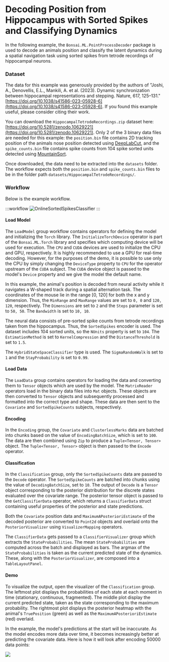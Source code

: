 # Decoding Position from Hippocampus with Sorted Spikes and Classifying Dynamics

In the following example, the `Bonsai.ML.PointProcessDecoder` package is used to decode an animals position and classify the latent dynamics during a spatial navigation task using sorted spikes from tetrode recordings of hippocampal neurons.

### Dataset

The data for this example was generously provided by the authors of "Joshi, A., Denovellis, E.L., Mankili, A. et al. (2023). Dynamic synchronization between hippocampal representations and stepping. Nature, 617, 125–131." [https://doi.org/10.1038/s41586-023-05928-6](https://doi.org/10.1038/s41586-023-05928-6). If you found this example useful, please consider citing their work.

You can download the `HippocampalTetrodeRecordings.zip` dataset here: [https://doi.org/10.5281/zenodo.10629221](https://doi.org/10.5281/zenodo.10629221). Only 2 of the 3 binary data files are needed for this example: the `position.bin` file contains 2D tracking position of the animals nose position detected using [DeepLabCut](https://deeplabcut.github.io/DeepLabCut/README.html), and the `spike_counts.bin` file contains spike counts from 104 spike sorted units detected using [MountainSort](https://github.com/LorenFrankLab/franklab_mountainsort_old).

Once downloaded, the data need to be extracted into the `datasets` folder. The workflow expects both the `position.bin` and `spike_counts.bin` files to be in the folder path `datasets/HippocampalTetrodeRecordings/`.

### Workflow

Below is the example workflow.

:::workflow
![OnlineSortedSpikesClassifier](OnlineSortedSpikesClassifier.bonsai)
:::

#### Load Model

The `LoadModel` group workflow contains operators for defining the model and initializing the `Torch` library. The `InitializeTorchDevice` operator is part of the `Bonsai.ML.Torch` library and specifies which computing device will be used for execution. The `CPU` and `CUDA` devices are used to initialize the CPU and GPU, respectively. It is highly recommended to use a GPU for real-time decoding. However, for the purposes of the demo, it is possible to use only the CPU by simply changing the `DeviceType` property to `CPU` for the operator upstream of the `CUDA` subject. The `CUDA` device object is passed to the model's `Device` property and we give the model the default name.

In this example, the animal's position is decoded from neural activity while it navigates a W-shaped track during a spatial alternation task. The coordinates of the mouse lie in the range [0, 120] for both the x and y dimension. Thus, the `MinRange` and `MaxRange` values are set to `0, 0` and `120, 120`, respectively. The `Dimensions` are set to `2` and the `Steps` parameter is set to `50, 50`. The `Bandwidth` is set to `10, 10`.

The neural data consists of pre-sorted spike counts from tetrode recordings taken from the hippocampus. Thus, the `SortedSpikes` encoder is used. The dataset includes 104 sorted units, so the `NUnits` property is set to `104`. The `EstimationMethod` is set to `KernelCompression` and the `DistanceThreshold` is set to `1.5`.

The `HybridStateSpaceClassifier` type is used. The `SigmaRandomWalk` is set to `1` and the `StayProbability` is set to `0.99`.

#### Load Data

The `LoadData` group contains operators for loading the data and converting them to `Tensor` objects which are used by the model. The `MatrixReader` operators load in the binary data files into `Mat` objects. These objects are then converted to `Tensor` objects and subsequently processed and formatted into the correct type and shape. These data are then sent to the `Covariate` and `SortedSpikeCounts` subjects, respectively.

#### Encoding

In the `Encoding` group, the `Covariate` and `ClusterlessMarks` data are batched into chunks based on the value of `EncodingBatchSize`, which is set to `100`. The data are then combined using `Zip` to produce a `Tuple<Tensor, Tensor>` object. The `Tuple<Tensor, Tensor>` object is then passed to the `Encode` operator.

#### Classification

In the `Classification` group, only the `SortedSpikeCounts` data are passed to the `Decode` operator. The `SortedSpikeCounts` are batched into chunks using the value of `DecodingBatchSize`, set to `10`. The output of `Decode` is a `Tensor` object corresponding to the posterior distribution for the discrete states evaluated over the covariate range. The posterior tensor object is passed to the `GetClassifierData` operator, which returns a `ClassifierData` struct containing useful properties of the posterior and state predictions.

Both the `Covariate` position data and `MaximumAPosterioriEstimate` of the decoded posterior are converted to `Point2d` objects and overlaid onto the `PosteriorVisualizer` using `VisualizerMapping` operators.

The `ClassifierData` gets passed to a `ClassifierVisualizer` group which extracts the `StateProbabilities`. The mean `StateProbabilities` are computed across the batch and displayed as bars. The argmax of the `StateProbabilities` is taken as the current predicted state of the dynamics. These, along with the `PosteriorVisualizer`, are composed into a `TableLayoutPanel`.

#### Demo

To visualize the output, open the visualizer of the `Classification` group. The leftmost plot displays the probabilities of each state at each moment in time (stationary, continuous, fragmented). The middle plot display the current predicted state, taken as the state corresponding to the maximum probability. The rightmost plot displays the posterior heatmap with the animal's `TruePosition` (green) as well as the `MaximumAPosterioriEstimate` (red) overlaid.

In the example, the model's predictions at the start will be inaccurate. As the model encodes more data over time, it becomes increasingly better at predicting the covariate data. Here is how it will look after encoding 50000 data points:

![](OnlineClassifierHippocampalTetrodeRecordingsSortedSpikes.gif)

